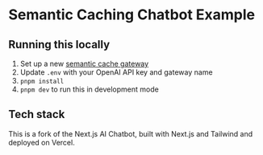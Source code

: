 # Semantic Caching Chatbot Example

## Running this locally

1. Set up a new [semantic cache gateway](htpps://app.unkey.com/semantic-cache)
2. Update `.env` with your OpenAI API key and gateway name
3. `pnpm install`
4. `pnpm dev` to run this in development mode

## Tech stack

This is a fork of the Next.js AI Chatbot, built with Next.js and Tailwind and deployed on Vercel.



